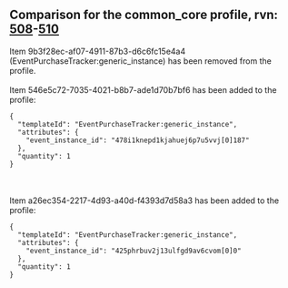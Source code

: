 ## Comparison for the common_core profile, rvn: [508](https://github.com/PRO100KatYT/FortniteProfileRevisions/tree/main/profiles/common_core/508%20common_core.json)-[510](https://github.com/PRO100KatYT/FortniteProfileRevisions/tree/main/profiles/common_core/510%20common_core.json)

Item 9b3f28ec-af07-4911-87b3-d6c6fc15e4a4 (EventPurchaseTracker:generic_instance) has been removed from the profile.
<br><br>
Item 546e5c72-7035-4021-b8b7-ade1d70b7bf6 has been added to the profile:

```
{
  "templateId": "EventPurchaseTracker:generic_instance",
  "attributes": {
    "event_instance_id": "478i1knepd1kjahuej6p7u5vvj[0]187"
  },
  "quantity": 1
}
```

<br><br>
Item a26ec354-2217-4d93-a40d-f4393d7d58a3 has been added to the profile:

```
{
  "templateId": "EventPurchaseTracker:generic_instance",
  "attributes": {
    "event_instance_id": "425phrbuv2j13ulfgd9av6cvom[0]0"
  },
  "quantity": 1
}
```

<br><br>
